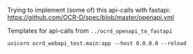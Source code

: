 Trying to implement (some of) this api-calls with fastapi:
<https://github.com/OCR-D/spec/blob/master/openapi.yml>

Templates for api-calls from `../ocrd_openapi_to_fastapi`

`uvicorn ocrd_webapi_test.main:app --host 0.0.0.0 --reload`
